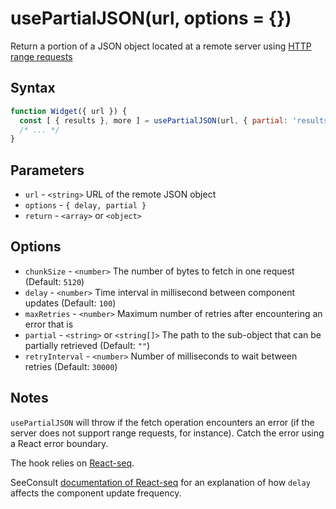 # usePartialJSON(url, options = {}) 

Return a portion of a JSON object located at a remote server using 
[HTTP range requests](https://developer.mozilla.org/en-US/docs/Web/HTTP/Range_requests)

## Syntax

```js
function Widget({ url }) {
  const [ { results }, more ] = usePartialJSON(url, { partial: 'results', chunkSize: 100 * 1024 });
  /* ... */
}
```

## Parameters

* `url` - `<string>` URL of the remote JSON object
* `options` - `{ delay, partial }`
* `return` - `<array>` or `<object>`

## Options

* `chunkSize` - `<number>` The number of bytes to fetch in one request (Default: `5120`)
* `delay` - `<number>` Time interval in millisecond between component updates (Default: `100`)
* `maxRetries` - `<number>` Maximum number of retries after encountering an error that is 
* `partial` - `<string>` or `<string[]>` The path to the sub-object that can be partially retrieved (Default: `""`)
* `retryInterval` - `<number>` Number of milliseconds to wait between retries (Default: `30000`)

## Notes

`usePartialJSON` will throw if the fetch operation encounters an error (if the server does not 
support range requests, for instance). Catch the error using a React error boundary.

The hook relies on [React-seq](https://github.com/chung-leong/react-seq#readme).

SeeConsult [documentation of React-seq](https://github.com/chung-leong/react-seq/blob/main/doc/defer.md#deferment-explained)
for an explanation of how `delay` affects the component update frequency.